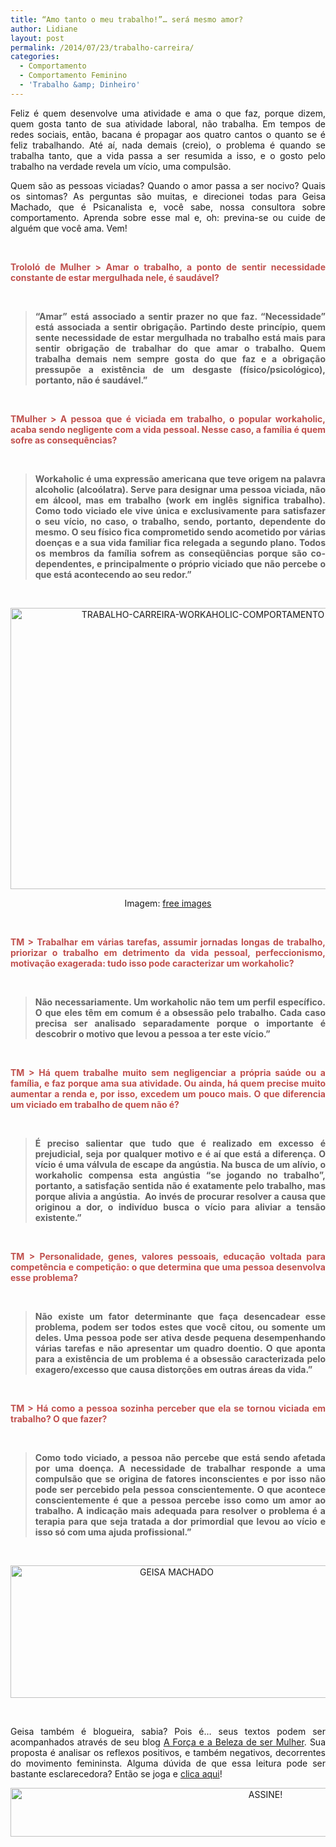 ```yaml
---
title: “Amo tanto o meu trabalho!”… será mesmo amor?
author: Lidiane
layout: post
permalink: /2014/07/23/trabalho-carreira/
categories:
  - Comportamento
  - Comportamento Feminino
  - 'Trabalho &amp; Dinheiro'
---
```

<p style="text-align: justify;">
  Feliz é quem desenvolve uma atividade e ama o que faz, porque dizem, quem gosta tanto de sua atividade laboral, não trabalha. Em tempos de redes sociais, então, bacana é propagar aos quatro cantos o quanto se é feliz trabalhando. Até aí, nada demais (creio), o problema é quando se trabalha tanto, que a vida passa a ser resumida a isso, e o gosto pelo trabalho na verdade revela um vício, uma compulsão.
</p>

<p style="text-align: justify;" align="justify">
  Quem são as pessoas viciadas? Quando o amor passa a ser nocivo? Quais os sintomas? As perguntas são muitas, e direcionei todas para Geisa Machado, que é Psicanalista e, você sabe, nossa consultora sobre comportamento. Aprenda sobre esse mal e, oh: previna-se ou cuide de alguém que você ama. Vem!
</p>

&nbsp;

<p align="justify">
  <strong><span style="color: #c0504d;">Trololó de Mulher > Amar o trabalho, a ponto de sentir necessidade constante de estar mergulhada nele, é saudável?</span></strong>
</p>

&nbsp;

> <p align="justify">
>   <strong>“Amar” está associado a sentir prazer no que faz. “Necessidade” está associada a sentir obrigação. Partindo deste princípio, quem sente necessidade de estar mergulhada no trabalho está mais para sentir obrigação de trabalhar do que amar o trabalho. Quem trabalha demais nem sempre gosta do que faz e a obrigação pressupõe a existência de um desgaste (físico/psicológico), portanto, não é saudável.”</strong>
> </p>

&nbsp;

<p align="justify">
  <strong><span style="color: #c0504d;">TMulher > A pessoa que é viciada em trabalho, o popular workaholic, acaba sendo negligente com a vida pessoal. Nesse caso, a família é quem sofre as consequências?</span></strong>
</p>

&nbsp;

> <p align="justify">
>   <strong>Workaholic é uma expressão americana que teve origem na palavra alcoholic (alcoólatra). Serve para designar uma pessoa viciada, não em álcool, mas em trabalho (work em inglês significa trabalho). Como todo viciado ele vive única e exclusivamente para satisfazer o seu vício, no caso, o trabalho, sendo, portanto, dependente do mesmo. O seu físico fica comprometido sendo acometido por várias doenças e a sua vida familiar fica relegada a segundo plano. Todos os membros da família sofrem as conseqüências porque são co-dependentes, e principalmente o próprio viciado que não percebe o que está acontecendo ao seu redor.”</strong>
> </p>

&nbsp;

<p align="center">
  <a href="https://www.trololodemulher.com.br/2014/07/TRABALHO-CARREIRA-WORKAHOLIC-COMPORTAMENTO.jpg"><img class="alignnone size-full wp-image-10237" src="https://www.trololodemulher.com.br/2014/07/TRABALHO-CARREIRA-WORKAHOLIC-COMPORTAMENTO.jpg" alt="TRABALHO-CARREIRA-WORKAHOLIC-COMPORTAMENTO" width="600" height="450" /></a>
</p>

<p align="center">
  Imagem: <a href="http://www.freeimages.com/" target="_blank" rel="noopener noreferrer">free images</a>
</p>

&nbsp;

<p align="justify">
  <strong><span style="color: #c0504d;">TM > Trabalhar em várias tarefas, assumir jornadas longas de trabalho, priorizar o trabalho em detrimento da vida pessoal, perfeccionismo, motivação exagerada: tudo isso pode caracterizar um workaholic?</span></strong>
</p>

&nbsp;

> <p align="justify">
>   <strong>Não necessariamente. Um workaholic não tem um perfil específico. O que eles têm em comum é a obsessão pelo trabalho. Cada caso precisa ser analisado separadamente porque o importante é descobrir o motivo que levou a pessoa a ter este vício.”</strong>
> </p>

&nbsp;

<p align="justify">
  <strong><span style="color: #c0504d;">TM > Há quem trabalhe muito sem negligenciar a própria saúde ou a família, e faz porque ama sua atividade. Ou ainda, há quem precise muito aumentar a renda e, por isso, excedem um pouco mais. O que diferencia um viciado em trabalho de quem não é?</span></strong>
</p>

&nbsp;

> <p align="justify">
>   <strong>É preciso salientar que tudo que é realizado em excesso é prejudicial, seja por qualquer motivo e é aí que está a diferença. O vício é uma válvula de escape da angústia. Na busca de um alívio, o workaholic compensa esta angústia “se jogando no trabalho”, portanto, a satisfação sentida não é exatamente pelo trabalho, mas porque alivia a angústia.  Ao invés de procurar resolver a causa que originou a dor, o indivíduo busca o vício para aliviar a tensão existente.”</strong>
> </p>

&nbsp;

<p align="justify">
  <strong><span style="color: #c0504d;">TM > Personalidade, genes, valores pessoais, educação voltada para competência e competição: o que determina que uma pessoa desenvolva esse problema?</span></strong>
</p>

&nbsp;

> <p align="justify">
>   <strong>Não existe um fator determinante que faça desencadear esse problema, podem ser todos estes que você citou, ou somente um deles. Uma pessoa pode ser ativa desde pequena desempenhando várias tarefas e não apresentar um quadro doentio. O que aponta para a existência de um problema é a obsessão caracterizada pelo exagero/excesso que causa distorções em outras áreas da vida.”</strong>
> </p>

&nbsp;

<p align="justify">
  <strong><span style="color: #c0504d;">TM > Há como a pessoa sozinha perceber que ela se tornou viciada em trabalho? O que fazer?</span></strong>
</p>

&nbsp;

> <p align="justify">
>   <strong>Como todo viciado, a pessoa não percebe que está sendo afetada por uma doença. A necessidade de trabalhar responde a uma compulsão que se origina de fatores inconscientes e por isso não pode ser percebido pela pessoa conscientemente. O que acontece conscientemente é que a pessoa percebe isso como um amor ao trabalho. A indicação mais adequada para resolver o problema é a terapia para que seja tratada a dor primordial que levou ao vício e isso só com uma ajuda profissional.”</strong>
> </p>

&nbsp;

<p align="center">
  <a href="https://www.trololodemulher.com.br/2012/08/GEISA-MACHADO.png"><img class="alignnone size-full wp-image-9029" src="https://www.trololodemulher.com.br/2012/08/GEISA-MACHADO.png" alt="GEISA MACHADO" width="516" height="212" /></a>
</p>

&nbsp;

<p align="justify">
  Geisa também é blogueira, sabia? Pois é… seus textos podem ser acompanhados através de seu blog <a href="http://geisamachado.blogspot.com.br/" target="_blank" rel="noopener noreferrer">A Força e a Beleza de ser Mulher</a>. Sua proposta é analisar os reflexos positivos, e também negativos, decorrentes do movimento femininsta. Alguma dúvida de que essa leitura pode ser bastante esclarecedora? Então se joga e <a href="http://geisamachado.blogspot.com.br/" target="_blank" rel="noopener noreferrer">clica aqui</a>!
</p>

<p align="center">
  <a href="http://feedburner.google.com/fb/a/mailverify?uri=blogBichaFemea&loc=en_US" target="_blank" rel="noopener noreferrer"><img class="alignnone size-full wp-image-10439" src="https://www.trololodemulher.com.br/2014/09/ASSINE.png" alt="ASSINE!" width="800" height="78" /></a>
</p>